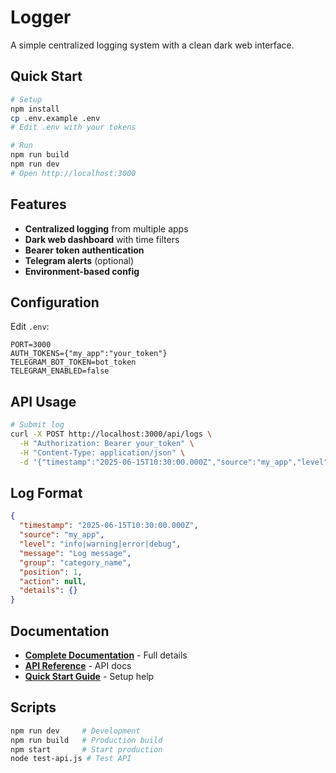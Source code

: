 # Logger

A simple centralized logging system with a clean dark web interface.

## Quick Start

```bash
# Setup
npm install
cp .env.example .env
# Edit .env with your tokens

# Run
npm run build
npm run dev
# Open http://localhost:3000
```

## Features

- **Centralized logging** from multiple apps
- **Dark web dashboard** with time filters  
- **Bearer token authentication**
- **Telegram alerts** (optional)
- **Environment-based config**

## Configuration

Edit `.env`:
```env
PORT=3000
AUTH_TOKENS={"my_app":"your_token"}
TELEGRAM_BOT_TOKEN=bot_token
TELEGRAM_ENABLED=false
```

## API Usage

```bash
# Submit log
curl -X POST http://localhost:3000/api/logs \
  -H "Authorization: Bearer your_token" \
  -H "Content-Type: application/json" \
  -d '{"timestamp":"2025-06-15T10:30:00.000Z","source":"my_app","level":"info","message":"Test","group":"test","position":1}'
```

## Log Format

```json
{
  "timestamp": "2025-06-15T10:30:00.000Z",
  "source": "my_app",
  "level": "info|warning|error|debug", 
  "message": "Log message",
  "group": "category_name",
  "position": 1,
  "action": null,
  "details": {}
}
```

## Documentation

- **[Complete Documentation](docs/DOCUMENTATION.md)** - Full details
- **[API Reference](docs/API_REFERENCE.md)** - API docs
- **[Quick Start Guide](docs/QUICK_START.md)** - Setup help

## Scripts

```bash
npm run dev     # Development
npm run build   # Production build
npm start       # Start production
node test-api.js # Test API
```
